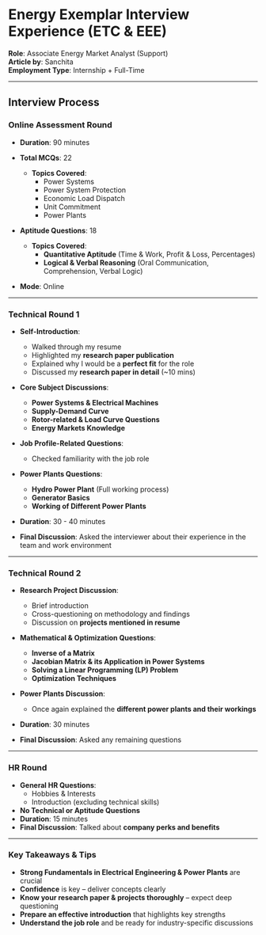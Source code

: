 # Energy Exemplar Interview Experience (ETC & EEE)


**Role**: Associate Energy Market Analyst (Support)  
**Article by**: Sanchita<br/>
**Employment Type**: Internship + Full-Time  

---

## **Interview Process**  

### **Online Assessment Round**  
- **Duration**: 90 minutes  
- **Total MCQs**: 22  
  - **Topics Covered**:  
    - Power Systems  
    - Power System Protection  
    - Economic Load Dispatch  
    - Unit Commitment  
    - Power Plants  

- **Aptitude Questions**: 18  
  - **Topics Covered**:  
    - **Quantitative Aptitude** (Time & Work, Profit & Loss, Percentages)  
    - **Logical & Verbal Reasoning** (Oral Communication, Comprehension, Verbal Logic)  

- **Mode**: Online  

---

### **Technical Round 1**  
- **Self-Introduction**:  
  - Walked through my resume  
  - Highlighted my **research paper publication**  
  - Explained why I would be a **perfect fit** for the role  
  - Discussed my **research paper in detail** (~10 mins)  

- **Core Subject Discussions**:  
  - **Power Systems & Electrical Machines**  
  - **Supply-Demand Curve**  
  - **Rotor-related & Load Curve Questions**  
  - **Energy Markets Knowledge**  

- **Job Profile-Related Questions**:  
  - Checked familiarity with the job role  

- **Power Plants Questions**:  
  - **Hydro Power Plant** (Full working process)  
  - **Generator Basics**  
  - **Working of Different Power Plants**  

- **Duration**: 30 - 40 minutes  
- **Final Discussion**: Asked the interviewer about their experience in the team and work environment  

---

### **Technical Round 2**  
- **Research Project Discussion**:  
  - Brief introduction  
  - Cross-questioning on methodology and findings  
  - Discussion on **projects mentioned in resume**  

- **Mathematical & Optimization Questions**:  
  - **Inverse of a Matrix**  
  - **Jacobian Matrix & its Application in Power Systems**  
  - **Solving a Linear Programming (LP) Problem**  
  - **Optimization Techniques**  

- **Power Plants Discussion**:  
  - Once again explained the **different power plants and their workings**  

- **Duration**: 30 minutes  
- **Final Discussion**: Asked any remaining questions  

---

### **HR Round**  
- **General HR Questions**:  
  - Hobbies & Interests  
  - Introduction (excluding technical skills)  
- **No Technical or Aptitude Questions**  
- **Duration**: 15 minutes  
- **Final Discussion**: Talked about **company perks and benefits**  

---

### **Key Takeaways & Tips**  
- **Strong Fundamentals in Electrical Engineering & Power Plants** are crucial  
- **Confidence** is key – deliver concepts clearly  
- **Know your research paper & projects thoroughly** – expect deep questioning  
- **Prepare an effective introduction** that highlights key strengths  
- **Understand the job role** and be ready for industry-specific discussions  
